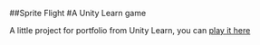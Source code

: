##Sprite Flight
#A Unity Learn game

A little project for portfolio from Unity Learn, you can [play it here](https://play.unity.com/en/games/8fb3e13c-aa00-4a37-98b4-a33248996fa9/sprite-flight)
